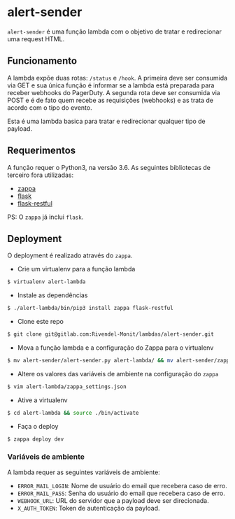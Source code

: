 # alert-sender

`alert-sender` é uma função lambda com o objetivo de tratar e redirecionar uma request HTML.


## Funcionamento

A lambda expõe duas rotas: `/status` e `/hook`. A primeira deve ser consumida
via GET e sua única função é informar se a lambda está preparada para receber
webhooks do PagerDuty. A segunda rota deve ser consumida via POST e é de fato
quem recebe as requisições (webhooks) e as trata de acordo com o tipo do evento.

Esta é uma lambda basica para tratar e redirecionar qualquer tipo de payload.


## Requerimentos

A função requer o Python3, na versão 3.6. As seguintes bibliotecas de terceiro
fora utilizadas:

- [zappa](https://www.zappa.io)
- [flask](http://flask.pocoo.org)
- [flask-restful](https://flask-restful.readthedocs.io)

PS: O `zappa` já inclui `flask`.


## Deployment

O deployment é realizado através do `zappa`.


- Crie um virtualenv para a função lambda

```sh
$ virtualenv alert-lambda
```

- Instale as dependências

```sh
$ ./alert-lambda/bin/pip3 install zappa flask-restful
```

- Clone este repo

```sh
$ git clone git@gitlab.com:Rivendel-Monit/lambdas/alert-sender.git
```

- Mova a função lambda e a configuração do Zappa para o virtualenv

```sh
$ mv alert-sender/alert-sender.py alert-lambda/ && mv alert-sender/zappa_settings.json alert-lambda/
```

- Altere os valores das variáveis de ambiente na configuração do `zappa`

```sh
$ vim alert-lambda/zappa_settings.json
```

- Ative a virtualenv

```sh
$ cd alert-lambda && source ./bin/activate
```

- Faça o deploy

```sh
$ zappa deploy dev
```


### Variáveis de ambiente

A lambda requer as seguintes variáveis de ambiente:

- `ERROR_MAIL_LOGIN`: Nome de usuário do email que recebera caso de erro.
- `ERROR_MAIL_PASS`: Senha do usuário do email que recebera caso de erro.
- `WEBHOOK_URL`: URL do servidor que a payload deve ser direcionada.
- `X_AUTH_TOKEN`: Token de autenticação da payload.
